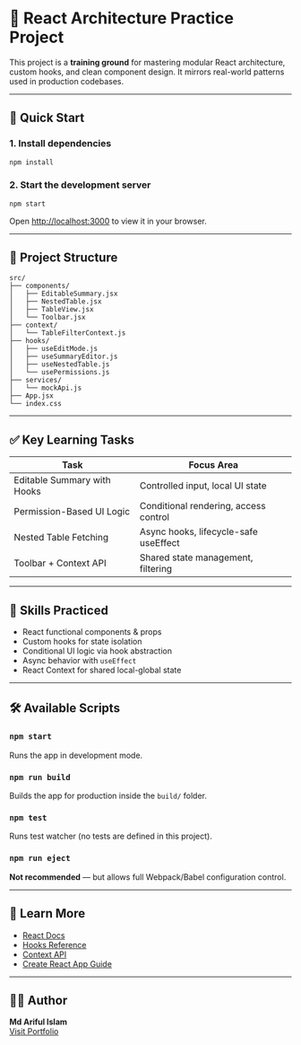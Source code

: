 
# 🧱 React Architecture Practice Project

This project is a **training ground** for mastering modular React architecture, custom hooks, and clean component design. It mirrors real-world patterns used in production codebases.


---

## 🚀 Quick Start

### 1. Install dependencies

```bash
npm install
```

### 2. Start the development server

```bash
npm start
```

Open [http://localhost:3000](http://localhost:3000) to view it in your browser.

---

## 📁 Project Structure

```
src/
├── components/
│   ├── EditableSummary.jsx
│   ├── NestedTable.jsx
│   ├── TableView.jsx
│   └── Toolbar.jsx
├── context/
│   └── TableFilterContext.js
├── hooks/
│   ├── useEditMode.js
│   ├── useSummaryEditor.js
│   ├── useNestedTable.js
│   └── usePermissions.js
├── services/
│   └── mockApi.js
├── App.jsx
└── index.css
```

---

## ✅ Key Learning Tasks

| Task                                | Focus Area                               |
|-------------------------------------|-------------------------------------------|
| Editable Summary with Hooks         | Controlled input, local UI state          |
| Permission-Based UI Logic           | Conditional rendering, access control     |
| Nested Table Fetching               | Async hooks, lifecycle-safe useEffect     |
| Toolbar + Context API               | Shared state management, filtering        |

---

## 🧠 Skills Practiced

- React functional components & props
- Custom hooks for state isolation
- Conditional UI logic via hook abstraction
- Async behavior with `useEffect`
- React Context for shared local-global state

---

## 🛠 Available Scripts

### `npm start`

Runs the app in development mode.

### `npm run build`

Builds the app for production inside the `build/` folder.

### `npm test`

Runs test watcher (no tests are defined in this project).

### `npm run eject`

**Not recommended** — but allows full Webpack/Babel configuration control.

---

## 📘 Learn More

- [React Docs](https://reactjs.org/)
- [Hooks Reference](https://reactjs.org/docs/hooks-reference.html)
- [Context API](https://reactjs.org/docs/context.html)
- [Create React App Guide](https://facebook.github.io/create-react-app/docs/getting-started)

---

## 👨‍💻 Author

**Md Ariful Islam**  
[Visit Portfolio](https://arifulatwork.github.io/resume/)

